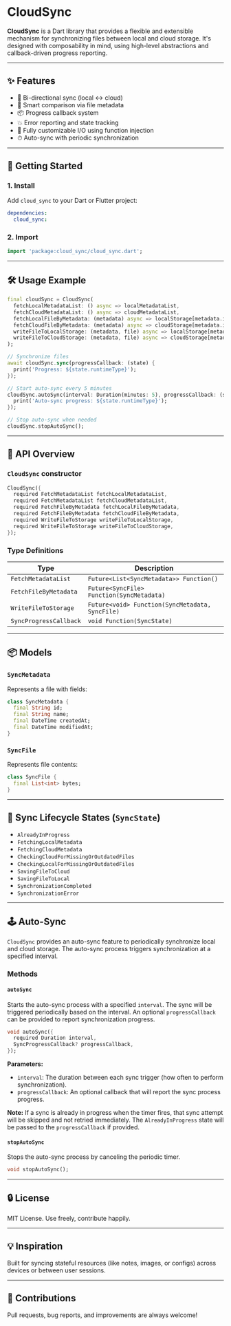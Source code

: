 # CloudSync

**CloudSync** is a Dart library that provides a flexible and extensible mechanism for synchronizing files between local and cloud storage. It's designed with composability in mind, using high-level abstractions and callback-driven progress reporting.

---

## ✨ Features

- 🔄 Bi-directional sync (local ↔️ cloud)
- 🧠 Smart comparison via file metadata
- 📦 Progress callback system
- 💥 Error reporting and state tracking
- 🔧 Fully customizable I/O using function injection
- ⏱ Auto-sync with periodic synchronization

---

## 🚀 Getting Started

### 1. Install

Add `cloud_sync` to your Dart or Flutter project:

```yaml
dependencies:
  cloud_sync:
```

### 2. Import

```dart
import 'package:cloud_sync/cloud_sync.dart';
```

---

## 🛠 Usage Example

```dart
final cloudSync = CloudSync(
  fetchLocalMetadataList: () async => localMetadataList,
  fetchCloudMetadataList: () async => cloudMetadataList,
  fetchLocalFileByMetadata: (metadata) async => localStorage[metadata.id]!,
  fetchCloudFileByMetadata: (metadata) async => cloudStorage[metadata.id]!,
  writeFileToLocalStorage: (metadata, file) async => localStorage[metadata.id] = file,
  writeFileToCloudStorage: (metadata, file) async => cloudStorage[metadata.id] = file,
);

// Synchronize files
await cloudSync.sync(progressCallback: (state) {
  print('Progress: ${state.runtimeType}');
});

// Start auto-sync every 5 minutes
cloudSync.autoSync(interval: Duration(minutes: 5), progressCallback: (state) {
  print('Auto-sync progress: ${state.runtimeType}');
});

// Stop auto-sync when needed
cloudSync.stopAutoSync();
```

---

## 🧩 API Overview

### `CloudSync` constructor

```dart
CloudSync({
  required FetchMetadataList fetchLocalMetadataList,
  required FetchMetadataList fetchCloudMetadataList,
  required FetchFileByMetadata fetchLocalFileByMetadata,
  required FetchFileByMetadata fetchCloudFileByMetadata,
  required WriteFileToStorage writeFileToLocalStorage,
  required WriteFileToStorage writeFileToCloudStorage,
});
```

### Type Definitions

| Type | Description |
|------|-------------|
| `FetchMetadataList` | `Future<List<SyncMetadata>> Function()` |
| `FetchFileByMetadata` | `Future<SyncFile> Function(SyncMetadata)` |
| `WriteFileToStorage` | `Future<void> Function(SyncMetadata, SyncFile)` |
| `SyncProgressCallback` | `void Function(SyncState)` |

---

## 📦 Models

### `SyncMetadata`

Represents a file with fields:

```dart
class SyncMetadata {
  final String id;
  final String name;
  final DateTime createdAt;
  final DateTime modifiedAt;
}
```

### `SyncFile`

Represents file contents:

```dart
class SyncFile {
  final List<int> bytes;
}
```

---

## 🔄 Sync Lifecycle States (`SyncState`)

- `AlreadyInProgress`
- `FetchingLocalMetadata`
- `FetchingCloudMetadata`
- `CheckingCloudForMissingOrOutdatedFiles`
- `CheckingLocalForMissingOrOutdatedFiles`
- `SavingFileToCloud`
- `SavingFileToLocal`
- `SynchronizationCompleted`
- `SynchronizationError`

---

## 🕹 Auto-Sync

`CloudSync` provides an auto-sync feature to periodically synchronize local and cloud storage. The auto-sync process triggers synchronization at a specified interval.

### Methods

#### `autoSync`

Starts the auto-sync process with a specified `interval`. The sync will be triggered periodically based on the interval. An optional `progressCallback` can be provided to report synchronization progress.

```dart
void autoSync({
  required Duration interval,
  SyncProgressCallback? progressCallback,
});
```

**Parameters:**

- `interval`: The duration between each sync trigger (how often to perform synchronization).
- `progressCallback`: An optional callback that will report the sync process progress.

**Note:** If a sync is already in progress when the timer fires, that sync attempt will be skipped and not retried immediately. The `AlreadyInProgress` state will be passed to the `progressCallback` if provided.

#### `stopAutoSync`

Stops the auto-sync process by canceling the periodic timer.

```dart
void stopAutoSync();
```

---

## 🔒 License

MIT License. Use freely, contribute happily.

---

## 💡 Inspiration

Built for syncing stateful resources (like notes, images, or configs) across devices or between user sessions.

---

## 👥 Contributions

Pull requests, bug reports, and improvements are always welcome!
